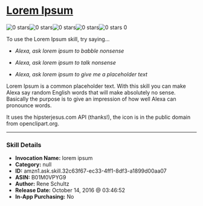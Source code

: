 # [Lorem Ipsum](http://alexa.amazon.com/#skills/amzn1.ask.skill.32c63f67-ec33-4ff1-8df3-a1899d00aa07)
![0 stars](../../images/ic_star_border_black_18dp_1x.png)![0 stars](../../images/ic_star_border_black_18dp_1x.png)![0 stars](../../images/ic_star_border_black_18dp_1x.png)![0 stars](../../images/ic_star_border_black_18dp_1x.png)![0 stars](../../images/ic_star_border_black_18dp_1x.png) 0

To use the Lorem Ipsum skill, try saying...

* *Alexa, ask lorem ipsum to babble nonsense*

* *Alexa, ask lorem ipsum to talk nonsense*

* *Alexa, ask lorem ipsum to give me a placeholder text*

Lorem Ipsum is a common placeholder text. With this skill you can make Alexa say random English words that will make absolutely no sense. Basically the purpose is to give an impression of how well Alexa can pronounce words.

It uses the hipsterjesus.com API (thanks!), the icon is in the public domain from openclipart.org.

***

### Skill Details

* **Invocation Name:** lorem ipsum
* **Category:** null
* **ID:** amzn1.ask.skill.32c63f67-ec33-4ff1-8df3-a1899d00aa07
* **ASIN:** B01M0VPYG9
* **Author:** Rene Schultz
* **Release Date:** October 14, 2016 @ 03:46:52
* **In-App Purchasing:** No
